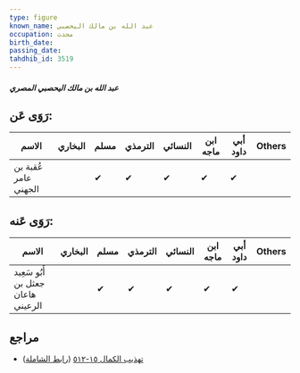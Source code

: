 ```yaml
---
type: figure
known_name: عبد الله بن مالك اليحصبي
occupation: محدث
birth_date:
passing_date:
tahdhib_id: 3519
---
```

##### عبد الله بن مالك اليحصبي المصري

## رَوَى عَن:
| الاسم                | البخاري | مسلم | الترمذي | النسائي | ابن ماجه | أبي داود | Others |
| -------------------- | ------- | ---- | ------- | ------- | -------- | -------- | ------ |
| عُقبة بن عامر الجهني |         | ✔    | ✔       | ✔       | ✔        | ✔        |        |
## رَوَى عَنه:
| الاسم                              | البخاري | مسلم | الترمذي | النسائي | ابن ماجه | أبي داود | Others |
| ---------------------------------- | ------- | ---- | ------- | ------- | -------- | -------- | ------ |
| أَبُو سَعِيد جعثل بن هاعان الرعيني |         | ✔    | ✔       | ✔       | ✔        | ✔        |        |
## مراجع
- [تهذيب الكمال ١٥-٥١٢](obsidian://open?vault=Tahdhib-al-Kamal&file=Figures/٣٥١٩-عبد%20الله%20بن%20مالك%20اليحصبي%20المصري) ([رابط الشاملة](https://shamela.ws/book/3722/7996))